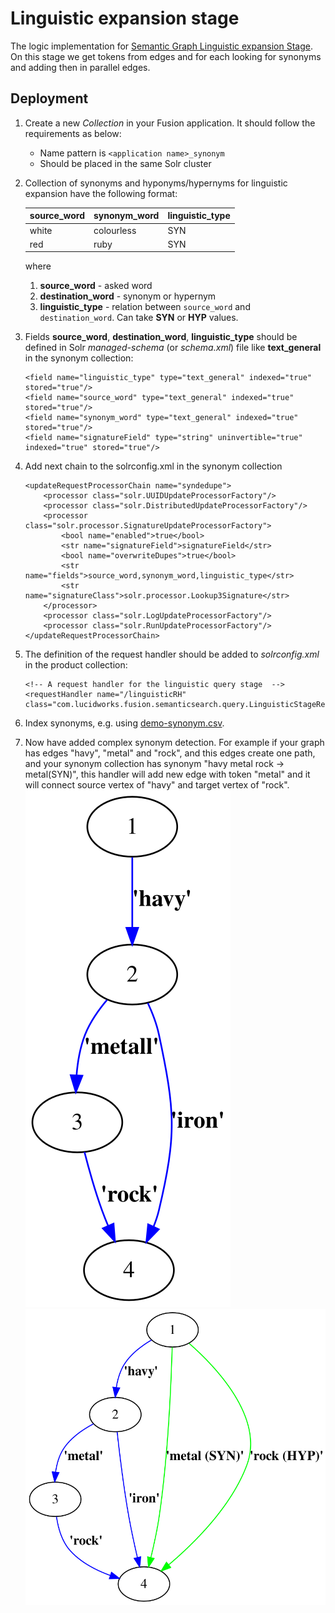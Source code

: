 # Linguistic expansion stage

The logic implementation for
[Semantic Graph Linguistic expansion Stage](../javascript/SemanticGraphLinguistic.js).
On this stage we get tokens from edges and for each looking for synonyms and adding then in parallel edges.

## Deployment
1. Create a new _Collection_ in your Fusion application. It should follow
   the requirements as below:
   * Name pattern is `<application name>_synonym`
   * Should be placed in the same Solr cluster

2. Collection of synonyms and hyponyms/hypernyms for linguistic expansion have the following format:

   |source_word|synonym_word|linguistic_type|
   |-----------|------------|---------------|
   |white      |colourless  |SYN            |
   |red        |ruby        |SYN            |

   where 
   1. __source_word__ - asked word
   2. __destination_word__ - synonym or hypernym
   3. __linguistic_type__ - relation between `source_word` and `destination_word`. 
   Can take __SYN__ or __HYP__ values.
   
3. Fields __source_word__, __destination_word__, __linguistic_type__ should be 
   defined in Solr _managed-schema_ (or _schema.xml_) file like __text_general__
   in the synonym collection:
   
   ```
   <field name="linguistic_type" type="text_general" indexed="true" stored="true"/>
   <field name="source_word" type="text_general" indexed="true" stored="true"/>
   <field name="synonym_word" type="text_general" indexed="true" stored="true"/>
   <field name="signatureField" type="string" uninvertible="true" indexed="true" stored="true"/>
   ```
   
4. Add next chain to the solrconfig.xml in the synonym collection
   ```
   <updateRequestProcessorChain name="syndedupe">
       <processor class="solr.UUIDUpdateProcessorFactory"/>
       <processor class="solr.DistributedUpdateProcessorFactory"/>
       <processor class="solr.processor.SignatureUpdateProcessorFactory">
           <bool name="enabled">true</bool>
           <str name="signatureField">signatureField</str>
           <bool name="overwriteDupes">true</bool>
           <str name="fields">source_word,synonym_word,linguistic_type</str>
           <str name="signatureClass">solr.processor.Lookup3Signature</str>
       </processor>
       <processor class="solr.LogUpdateProcessorFactory"/>
       <processor class="solr.RunUpdateProcessorFactory"/>
   </updateRequestProcessorChain>
   ```
   
5. The definition of the request handler should be added to _solrconfig.xml_ in the product collection:
   ```
   <!-- A request handler for the linguistic query stage  -->
   <requestHandler name="/linguisticRH" class="com.lucidworks.fusion.semanticsearch.query.LinguisticStageRequestHandler"/>
   ```

6. Index synonyms, e.g. using [demo-synonym.csv](demo-synonym.csv).

7. Now have added complex synonym detection. For example if your graph has edges "havy", "metal" and "rock", and this edges 
   create one path, and your synonym collection has synonym "havy metal rock -> metal(SYN)", 
   this handler will add new edge with token "metal" and it will connect source vertex of "havy" and target vertex of "rock".
   ![Alt text](./started_graph.svg)    ![Alt text](./finished_graph.svg)
